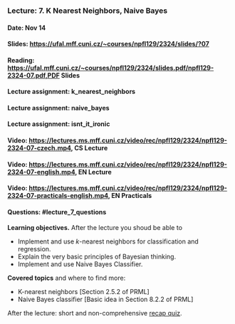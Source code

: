 ### Lecture: 7. K Nearest Neighbors, Naive Bayes
#### Date: Nov 14
#### Slides: https://ufal.mff.cuni.cz/~courses/npfl129/2324/slides/?07
#### Reading: https://ufal.mff.cuni.cz/~courses/npfl129/2324/slides.pdf/npfl129-2324-07.pdf,PDF Slides
#### Lecture assignment: k_nearest_neighbors
#### Lecture assignment: naive_bayes
#### Lecture assignment: isnt_it_ironic
#### Video: https://lectures.ms.mff.cuni.cz/video/rec/npfl129/2324/npfl129-2324-07-czech.mp4, CS Lecture
#### Video: https://lectures.ms.mff.cuni.cz/video/rec/npfl129/2324/npfl129-2324-07-english.mp4, EN Lecture
#### Video: https://lectures.ms.mff.cuni.cz/video/rec/npfl129/2324/npfl129-2324-07-practicals-english.mp4, EN Practicals
#### Questions: #lecture_7_questions

**Learning objectives.** After the lecture you shoud be able to

- Implement and use $k$-nearest neighbors for classification and regression.
- Explain the very basic principles of Bayesian thinking.
- Implement and use Naive Bayes Classifier.


**Covered topics** and where to find more:

- K-nearest neighbors [Section 2.5.2 of PRML]
- Naive Bayes classifier [Basic idea in Section 8.2.2 of PRML]

After the lecture: short and non-comprehensive [recap quiz](http://quest.ms.mff.cuni.cz/class-quiz/quiz/ml_intro_lect07).
